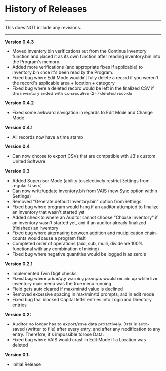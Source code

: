 # History of Releases

---

This does NOT include any revisions.

---

**Version 0.4.3**
* Moved inventory.bin verifications out from the Continue Inventory function and placed it as its own function after reading inventory.bin into the Program's memory.
* Added more verifications (and appropriate fixes if applicable) to inventory.bin once it's been read by the Program.
* Fixed bug where Edit Mode wouldn't fully delete a record if you weren't the record's applicable area + location + category
* Fixed bug where a deleted record would be left in the finalized CSV if the inventory ended with consecutive (2+) deleted records

**Version 0.4.2**
* Fixed some awkward navigation in regards to Edit Mode and Change Mode

**Version 0.4.1**
* All records now have a time stamp

**Version 0.4**
* Can now choose to export CSVs that are compatible with JB's custom United Software

**Version 0.3**
* Added Supervisor Mode (ability to selectively restrict Settings from regular Users)
* Can now write/update inventory.bin from VAIS (new Sync option within Settings)
* Removed "Generate default Inventory.bin" option from Settings
* Fixed bug where program would hang if an auditor attempted to finalize an inventory that wasn't started yet
* Added check to where an Auditor cannot choose "Choose Inventory" if an inventory wasn't started yet, and if an auditor already finalized (finished) an inventory
* Fixed bug where alternating between addition and multiplication chain-counts would cause a program fault
* Completed order of operations (add, sub, mulli, divide are 100% functional with any combination of mixing)
* Fixed bug where negative quantities would be logged in as zero's

**Version 0.2.1**
* Implemented Twin Digit checks
* Fixed bug where price/qty warning prompts would remain up while live inventory main menu was the true menu running
* Field gets auto cleared if max/min/td value is declined
* Removed excessive spacing in max/min/td prompts, and in edit mode
* Fixed bug that blocked Capital letter entries into Login and Directory entries

**Version 0.2:**
* Auditor no longer has to export/save data proactively. Data is auto-saved (written to file) after every entry, and after any modification to any entry. Therefore, it's impossible to lose Data.
* Fixed bug where VAIS would crash in Edit Mode if a Location was deleted

**Version 0.1:**
* Initial Release
